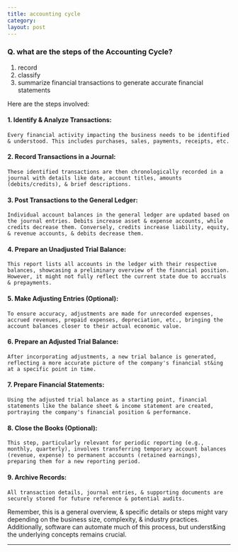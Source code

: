 ```yaml
---
title: accounting cycle
category: 
layout: post
---
```


### Q. what are the steps of the **Accounting Cycle**?

1. record
2. classify
3. summarize financial transactions to generate accurate financial statements  

Here are the steps involved:

#### 1. Identify & Analyze Transactions:

    Every financial activity impacting the business needs to be identified & understood. This includes purchases, sales, payments, receipts, etc.

#### 2. Record Transactions in a Journal:

    These identified transactions are then chronologically recorded in a journal with details like date, account titles, amounts (debits/credits), & brief descriptions.

#### 3. Post Transactions to the General Ledger:

    Individual account balances in the general ledger are updated based on the journal entries. Debits increase asset & expense accounts, while credits decrease them. Conversely, credits increase liability, equity, & revenue accounts, & debits decrease them.

#### 4. Prepare an Unadjusted Trial Balance:

    This report lists all accounts in the ledger with their respective balances, showcasing a preliminary overview of the financial position. However, it might not fully reflect the current state due to accruals & prepayments.

#### 5. Make Adjusting Entries (Optional):

    To ensure accuracy, adjustments are made for unrecorded expenses, accrued revenues, prepaid expenses, depreciation, etc., bringing the account balances closer to their actual economic value.

#### 6. Prepare an Adjusted Trial Balance:

    After incorporating adjustments, a new trial balance is generated, reflecting a more accurate picture of the company's financial st&ing at a specific point in time.

#### 7. Prepare Financial Statements:

    Using the adjusted trial balance as a starting point, financial statements like the balance sheet & income statement are created, portraying the company's financial position & performance.

#### 8. Close the Books (Optional):

    This step, particularly relevant for periodic reporting (e.g., monthly, quarterly), involves transferring temporary account balances (revenue, expense) to permanent accounts (retained earnings), preparing them for a new reporting period.

#### 9. Archive Records:

    All transaction details, journal entries, & supporting documents are securely stored for future reference & potential audits.

Remember, this is a general overview, & specific details or steps might vary depending on the business size, complexity, & industry practices. Additionally, software can automate much of this process, but underst&ing the underlying concepts remains crucial.

---
